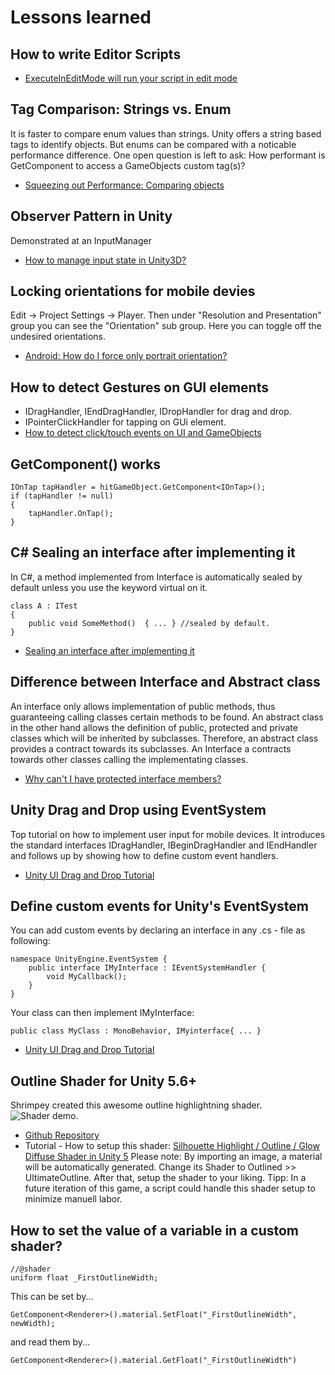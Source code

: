 # Lessons learned

## How to write Editor Scripts
- [ExecuteInEditMode will run your script in edit mode](https://blog.theknightsofunity.com/executeineditmode-will-run-script-edit-mode/)

## Tag Comparison: Strings vs. Enum
It is faster to compare enum values than strings. Unity offers a string based tags to identify objects. But enums can be compared with a noticable performance difference. One open question is left to ask: How performant is GetComponent<MyCustomEnumTag> to access a GameObjects custom tag(s)?
- [Squeezing out Performance: Comparing objects](https://forum.unity.com/threads/squeezing-out-performance-comparing-objects.178593/)


## Observer Pattern in Unity
Demonstrated at an InputManager
- [How to manage input state in Unity3D?](https://gamedev.stackexchange.com/questions/65957/how-to-manage-input-state-in-unity3d)


## Locking orientations for mobile devies
Edit -> Project Settings -> Player. Then under "Resolution and Presentation" group you can see the "Orientation" sub group. Here you can toggle off the undesired orientations.
- [Android: How do I force only portrait orientation?](https://answers.unity.com/questions/615249/android-how-do-i-force-only-portrait-orientation.html)


## How to detect Gestures on GUI elements
- IDragHandler, IEndDragHandler, IDropHandler for drag and drop.  
- IPointerClickHandler for tapping on GUi element.
- [How to detect click/touch events on UI and GameObjects](https://stackoverflow.com/questions/41391708/how-to-detect-click-touch-events-on-ui-and-gameobjects)

## GetComponent<OnInterface>() works
```
IOnTap tapHandler = hitGameObject.GetComponent<IOnTap>();
if (tapHandler != null)
{
    tapHandler.OnTap();
}
```

## C# Sealing an interface after implementing it
In C#, a method implemented from Interface is automatically sealed by default unless you use the keyword virtual on it.
```
class A : ITest
{
    public void SomeMethod()  { ... } //sealed by default.
}
```
- [Sealing an interface after implementing it](https://stackoverflow.com/questions/5386420/sealing-an-interface-after-implementing-it)

## Difference between Interface and Abstract class
An interface only allows implementation of public methods, thus guaranteeing calling classes certain methods to be found. An abstract class in the other hand allows the definition of public, protected and private classes which will be inherited by subclasses. Therefore, an abstract class provides a contract towards its subclasses. An Interface a contracts towards other classes calling the implementating classes.
- [Why can't I have protected interface members?](https://stackoverflow.com/questions/516148/why-cant-i-have-protected-interface-members)


## Unity Drag and Drop using EventSystem
Top tutorial on how to implement user input for mobile devices. It introduces the standard interfaces IDragHandler, IBeginDragHandler and IEndHandler and follows up by showing how to define custom event handlers.
- [Unity UI Drag and Drop Tutorial](https://www.youtube.com/watch?time_continue=989&v=c47QYgsJrWc)

## Define custom events for Unity's EventSystem
You can add custom events by declaring an interface in any .cs - file as following:
```
namespace UnityEngine.EventSystem {
	public interface IMyInterface : IEventSystemHandler {
		void MyCallback();
	}
}
```

Your class can then implement IMyInterface:
```
public class MyClass : MonoBehavior, IMyinterface{ ... }
```

- [Unity UI Drag and Drop Tutorial](https://youtu.be/c47QYgsJrWc?t=989)


## Outline Shader for Unity 5.6+
Shrimpey created this awesome outline highlightning shader.
![Shader demo.](https://github.com/Shrimpey/UltimateOutline/raw/master/images/overview.jpg?raw=true "example")
- [Github Repository](https://github.com/Shrimpey/UltimateOutline)
- Tutorial - How to setup this shader: [Silhouette Highlight / Outline / Glow Diffuse Shader in Unity 5](https://www.youtube.com/watch?v=00qMZlacZQo)
Please note: By importing an image, a material will be automatically generated. Change its Shader to Outlined >> UltimateOutline. After that, setup the shader to your liking.
Tipp: In a future iteration of this game, a script could handle this shader setup to minimize manuell labor.

## How to set the value of a variable in a custom shader?
```
//@shader
uniform float _FirstOutlineWidth;
```
This can be set by...
```
GetComponent<Renderer>().material.SetFloat("_FirstOutlineWidth", newWidth);
```
and read them by...
```
GetComponent<Renderer>().material.GetFloat("_FirstOutlineWidth")
```